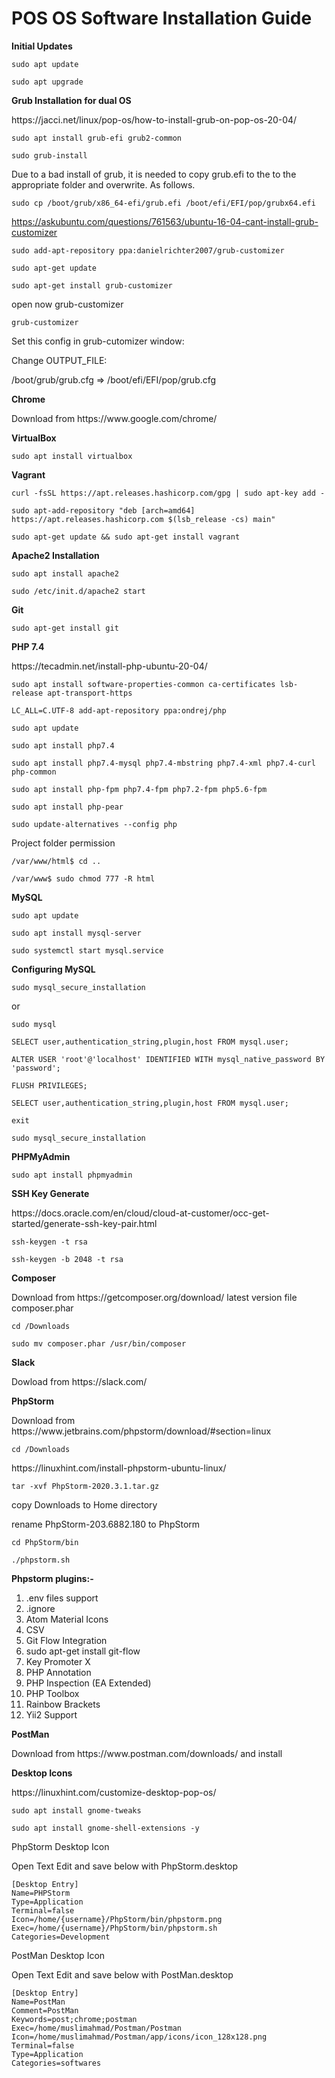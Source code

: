 # POS OS Software Installation Guide

<b>Initial Updates</b>
```shell
sudo apt update
```
```shell
sudo apt upgrade
```

<b>Grub Installation for dual OS</b>
<p>https://jacci.net/linux/pop-os/how-to-install-grub-on-pop-os-20-04/</p>

```shell
sudo apt install grub-efi grub2-common
```

```shell
sudo grub-install
```

<p>Due to a bad install of grub, it is needed to copy grub.efi to the to the appropriate folder and overwrite. As follows.</p>

```shell
sudo cp /boot/grub/x86_64-efi/grub.efi /boot/efi/EFI/pop/grubx64.efi
```

https://askubuntu.com/questions/761563/ubuntu-16-04-cant-install-grub-customizer

```shell
sudo add-apt-repository ppa:danielrichter2007/grub-customizer
```

```shell
sudo apt-get update
```
```shell
sudo apt-get install grub-customizer
```

<p>open now grub-customizer</p>

```shell
grub-customizer
```

<p>Set this config in grub-cutomizer window:</p>
<p>Change OUTPUT_FILE:</p>
<p>/boot/grub/grub.cfg => /boot/efi/EFI/pop/grub.cfg</p>


<b>Chrome</b>
<p>Download from https://www.google.com/chrome/</p>

<b>VirtualBox</b>
```shell
sudo apt install virtualbox
```

<b>Vagrant</b>

```shell
curl -fsSL https://apt.releases.hashicorp.com/gpg | sudo apt-key add -
```

```shell
sudo apt-add-repository "deb [arch=amd64] https://apt.releases.hashicorp.com $(lsb_release -cs) main"
```

```shell
sudo apt-get update && sudo apt-get install vagrant
```

<b>Apache2 Installation</b>

```shell
sudo apt install apache2
```

```shell
sudo /etc/init.d/apache2 start
```

<b>Git</b>

```shell
sudo apt-get install git
```

<b>PHP 7.4</b> 
<p>https://tecadmin.net/install-php-ubuntu-20-04/</p>

```shell
sudo apt install software-properties-common ca-certificates lsb-release apt-transport-https 
```
```shell
LC_ALL=C.UTF-8 add-apt-repository ppa:ondrej/php
```

```shell
sudo apt update
```

```shell
sudo apt install php7.4 
```

```shell
sudo apt install php7.4-mysql php7.4-mbstring php7.4-xml php7.4-curl php-common
```

```shell
sudo apt install php-fpm php7.4-fpm php7.2-fpm php5.6-fpm
```

```shell
sudo apt install php-pear
```

```shell
sudo update-alternatives --config php
```

<p>Project folder permission</p>

```shell
/var/www/html$ cd ..
```

```shell
/var/www$ sudo chmod 777 -R html
```

<b>MySQL</b>

```shell
sudo apt update
```

```shell
sudo apt install mysql-server
```

```shell
sudo systemctl start mysql.service
```

<b>Configuring MySQL</b>

```shell
sudo mysql_secure_installation
```
<p>or</p>

```shell
sudo mysql
```

```shell
SELECT user,authentication_string,plugin,host FROM mysql.user;
```

```shell
ALTER USER 'root'@'localhost' IDENTIFIED WITH mysql_native_password BY 'password';
```

```shell
FLUSH PRIVILEGES;
```

```shell
SELECT user,authentication_string,plugin,host FROM mysql.user;
```

```shell
exit
```

```shell
sudo mysql_secure_installation
```

<b>PHPMyAdmin</b>

```shell
sudo apt install phpmyadmin
```

<b>SSH Key Generate</b>
<p>https://docs.oracle.com/en/cloud/cloud-at-customer/occ-get-started/generate-ssh-key-pair.html</p>

```shell
ssh-keygen -t rsa
```

```shell
ssh-keygen -b 2048 -t rsa
```

<b>Composer</b>
<p>Download from https://getcomposer.org/download/ latest version file composer.phar</p>

```shell
cd /Downloads
```

```shell
sudo mv composer.phar /usr/bin/composer
```

<b>Slack</b> 
<p>Dowload from https://slack.com/</p>

<b>PhpStorm</b>
<p>Download from https://www.jetbrains.com/phpstorm/download/#section=linux</p>

```shell
cd /Downloads
```

<p>https://linuxhint.com/install-phpstorm-ubuntu-linux/</p>

```shell
tar -xvf PhpStorm-2020.3.1.tar.gz
```

<p>copy Downloads to Home directory</p>
<p>rename PhpStorm-203.6882.180 to PhpStorm</p>

```shell
cd PhpStorm/bin
```

```shell
./phpstorm.sh
```

<b>Phpstorm plugins:-</b>
<ol>
  <li>.env files support</li>
  <li>.ignore</li>
  <li>Atom Material Icons</li>
  <li>CSV</li>
  <li>Git Flow Integration</li>
  <li>sudo apt-get install git-flow</li>
  <li>Key Promoter X</li>
  <li>PHP Annotation</li>
  <li>PHP Inspection (EA Extended)</li>
  <li>PHP Toolbox</li>
  <li>Rainbow Brackets</li>
  <li>Yii2 Support</li>
</ol>

<b>PostMan</b>
<p>Download from https://www.postman.com/downloads/ and install</p>

<b>Desktop Icons</b>
<p>https://linuxhint.com/customize-desktop-pop-os/</p>

```shell
sudo apt install gnome-tweaks
```

```shell
sudo apt install gnome-shell-extensions -y
```

<p>PhpStorm Desktop Icon</p>
<p>Open Text Edit and save below with PhpStorm.desktop</p>

```desktop
[Desktop Entry]
Name=PHPStorm
Type=Application
Terminal=false
Icon=/home/{username}/PhpStorm/bin/phpstorm.png
Exec=/home/{username}/PhpStorm/bin/phpstorm.sh
Categories=Development
```

<p>PostMan Desktop Icon<p>
<p>Open Text Edit and save below with PostMan.desktop</p>

```desktop
[Desktop Entry]
Name=PostMan
Comment=PostMan
Keywords=post;chrome;postman
Exec=/home/muslimahmad/Postman/Postman
Icon=/home/muslimahmad/Postman/app/icons/icon_128x128.png
Terminal=false
Type=Application
Categories=softwares
```
